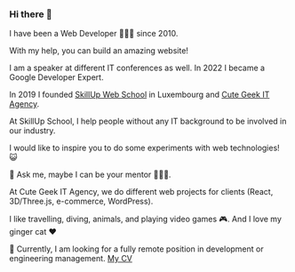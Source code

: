 ### Hi there 👋

I have been a Web Developer 👩🏻‍💻 since 2010.

With my help, you can build an amazing website!

I am a speaker at different IT conferences as well. In 2022 I became a Google Developer Expert.

In 2019 I founded [SkillUp Web School](https://skillup.lu/) in Luxembourg and [Cute Geek IT Agency](https://cute-geek.com/).

At SkillUp School, I help people without any IT background to be involved in our industry.

I would like to inspire you to do some experiments with web technologies! 😺

💬 Ask me, maybe I can be your mentor 👩🏻‍🏫.

At Cute Geek IT Agency, we do different web projects for clients (React, 3D/Three.js, e-commerce, WordPress).

I like travelling, diving, animals, and playing video games 🎮. And I love my ginger cat ❤️

🌱 Currently, I am looking for a fully remote position in development or engineering management. [My CV](https://vasilika.ru/CV%20Vasilika%20Klimova.pdf)
